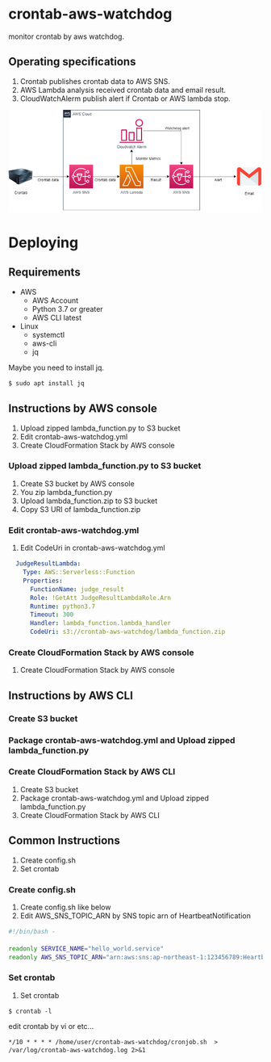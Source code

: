 # crontab-aws-watchdog
monitor crontab by aws watchdog.

## Operating specifications

1. Crontab publishes crontab data to AWS SNS.
2. AWS Lambda analysis received crontab data and email result.
3. CloudWatchAlerm publish alert if Crontab or AWS lambda stop.

![crontab-aws-watchdog-image](image/crontab-aws-watchdog-image.png)

# Deploying
## Requirements
- AWS
  - AWS Account
  - Python 3.7 or greater
  - AWS CLI latest
- Linux
  - systemctl
  - aws-cli
  - jq

Maybe you need to install jq.
```bash
$ sudo apt install jq
```

## Instructions by AWS console

1. Upload zipped lambda_function.py to S3 bucket
2. Edit crontab-aws-watchdog.yml
3. Create CloudFormation Stack by AWS console

### Upload zipped lambda_function.py to S3 bucket
1. Create S3 bucket by AWS console
2. You zip lambda_function.py
3. Upload lambda_function.zip to S3 bucket
4. Copy S3 URI of lambda_function.zip 


### Edit crontab-aws-watchdog.yml
1. Edit CodeUri in crontab-aws-watchdog.yml

```yaml
  JudgeResultLambda:
    Type: AWS::Serverless::Function
    Properties:
      FunctionName: judge_result
      Role: !GetAtt JudgeResultLambdaRole.Arn
      Runtime: python3.7
      Timeout: 300
      Handler: lambda_function.lambda_handler
      CodeUri: s3://crontab-aws-watchdog/lambda_function.zip 
```

### Create CloudFormation Stack by AWS console
1. Create CloudFormation Stack by AWS console

## Instructions by AWS CLI

### Create S3 bucket
### Package crontab-aws-watchdog.yml and Upload zipped lambda_function.py 
### Create CloudFormation Stack by AWS CLI

1. Create S3 bucket
2. Package crontab-aws-watchdog.yml and Upload zipped lambda_function.py 
3. Create CloudFormation Stack by AWS CLI


## Common Instructions
1. Create config.sh
2. Set crontab

### Create config.sh
1. Create config.sh like below
2. Edit AWS_SNS_TOPIC_ARN by SNS topic arn of HeartbeatNotification

```sh
#!/bin/bash -

readonly SERVICE_NAME="hello_world.service"
readonly AWS_SNS_TOPIC_ARN="arn:aws:sns:ap-northeast-1:123456789:HeartbeatNotification"
```

### Set crontab
1. Set crontab
```
$ crontab -l
```
edit crontab by vi or etc...
```
*/10 * * * * /home/user/crontab-aws-watchdog/cronjob.sh  > /var/log/crontab-aws-watchdog.log 2>&1
```
